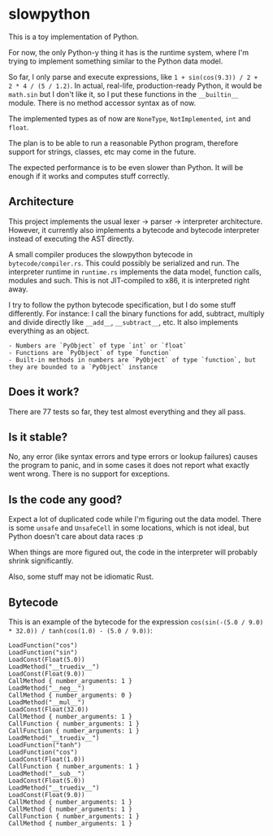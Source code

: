 slowpython
==========

This is a toy implementation of Python.

For now, the only Python-y thing it has is the runtime system, where I'm trying to implement something
similar to the Python data model.

So far, I only parse and execute expressions, like `1 + sin(cos(9.3)) / 2 + 2 * 4 / (5 / 1.2)`.
In actual, real-life, production-ready Python, it would be `math.sin` but I don't like it, 
so I put these functions in the `__builtin__` module. There is no method accessor syntax as of now.

The implemented types as of now are `NoneType`, `NotImplemented`, `int` and `float`.

The plan is to be able to run a reasonable Python program, therefore support for strings, 
classes, etc may come in the future.

The expected performance is to be even slower than Python. It will be enough if it works and computes 
stuff correctly.

Architecture
------------

This project implements the usual lexer -> parser -> interpreter architecture. However, it currently
also implements a bytecode and bytecode interpreter instead of executing the AST directly.

A small compiler produces the slowpython bytecode in `bytecode/compiler.rs`. This could possibly be serialized and run. 
The interpreter runtime in `runtime.rs` implements the data model, function calls, modules and such. This is not JIT-compiled to x86, 
it is interpreted right away.

I try to follow the python bytecode specification, but I do some stuff differently. For instance: I call the binary functions
for add, subtract, multiply and divide directly like `__add__`, `__subtract__`, etc. It also implements everything as an object.

    - Numbers are `PyObject` of type `int` or `float`
    - Functions are `PyObject` of type `function`
    - Built-in methods in numbers are `PyObject` of type `function`, but they are bounded to a `PyObject` instance

Does it work?
-------------

There are 77 tests so far, they test almost everything and they all pass. 

Is it stable?
-------------

No, any error (like syntax errors and type errors or lookup failures) causes the program to panic, 
and in some cases it does not report what exactly went wrong. There is no support for exceptions.

Is the code any good?
---------------------

Expect a lot of duplicated code while I'm figuring out the data model. There is some `unsafe` and `UnsafeCell`
in some locations, which is not ideal, but Python doesn't care about data races :p

When things are more figured out, the code in the interpreter will probably shrink significantly.

Also, some stuff may not be idiomatic Rust.

Bytecode
--------

This is an example of the bytecode for the expression `cos(sin(-(5.0 / 9.0) * 32.0)) / tanh(cos(1.0) - (5.0 / 9.0))`:

    LoadFunction("cos")
    LoadFunction("sin")
    LoadConst(Float(5.0))
    LoadMethod("__truediv__")
    LoadConst(Float(9.0))
    CallMethod { number_arguments: 1 }
    LoadMethod("__neg__")
    CallMethod { number_arguments: 0 }
    LoadMethod("__mul__")
    LoadConst(Float(32.0))
    CallMethod { number_arguments: 1 }
    CallFunction { number_arguments: 1 }
    CallFunction { number_arguments: 1 }
    LoadMethod("__truediv__")
    LoadFunction("tanh")
    LoadFunction("cos")
    LoadConst(Float(1.0))
    CallFunction { number_arguments: 1 }
    LoadMethod("__sub__")
    LoadConst(Float(5.0))
    LoadMethod("__truediv__")
    LoadConst(Float(9.0))
    CallMethod { number_arguments: 1 }
    CallMethod { number_arguments: 1 }
    CallFunction { number_arguments: 1 }
    CallMethod { number_arguments: 1 }
